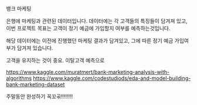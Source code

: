 뱅크 마케팅

은행에 마케팅과 관련된 데이터입니다. 데이터에는 각 고객들의 특징들이 담겨져 있고, 이번 프로젝트 목표는 고객이 정기 예금에 가입할지 여부를 예측하는것입니다.

해당 데이터에는 이전에 진행했던 마케팅 결과가 담겨있고, 그에 따른 정기 예금 가입여부가 담겨져 있습니다.

고객을 유지하는 것이 중요. 이탈고객 예측으로 

https://www.kaggle.com/muratmert/bank-marketing-analysis-with-algorithms
https://www.kaggle.com/codestudiods/eda-and-model-building-bank-marketing-dataset


주말동안 완성하기 꼭꼬곢!!!!!!!! 
